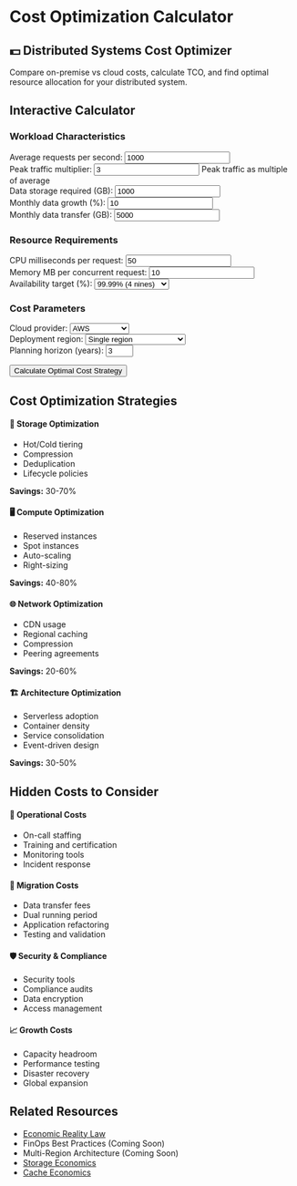 # Cost Optimization Calculator

<div class="calculator-container">
<div class="calc-header">
<h2>💵 Distributed Systems Cost Optimizer</h2>
<p>Compare on-premise vs cloud costs, calculate TCO, and find optimal resource allocation for your distributed system.</p>
</div>

## Interactive Calculator

<div class="calculator-tool">
<form id="costCalc">

### Workload Characteristics
<div class="input-group">
<label for="avgRequestsPerSec">Average requests per second:</label>
<input type="number" id="avgRequestsPerSec" value="1000" min="0" step="100">
</div>

<div class="input-group">
<label for="peakMultiplier">Peak traffic multiplier:</label>
<input type="number" id="peakMultiplier" value="3" min="1" step="0.5">
<span class="help">Peak traffic as multiple of average</span>
</div>

<div class="input-group">
<label for="dataStorageGB">Data storage required (GB):</label>
<input type="number" id="dataStorageGB" value="1000" min="0" step="100">
</div>

<div class="input-group">
<label for="monthlyDataGrowth">Monthly data growth (%):</label>
<input type="number" id="monthlyDataGrowth" value="10" min="0" step="1">
</div>

<div class="input-group">
<label for="dataTransferGB">Monthly data transfer (GB):</label>
<input type="number" id="dataTransferGB" value="5000" min="0" step="500">
</div>

### Resource Requirements
<div class="input-group">
<label for="cpuPerRequest">CPU milliseconds per request:</label>
<input type="number" id="cpuPerRequest" value="50" min="1" step="10">
</div>

<div class="input-group">
<label for="memoryPerRequest">Memory MB per concurrent request:</label>
<input type="number" id="memoryPerRequest" value="10" min="1" step="1">
</div>

<div class="input-group">
<label for="availabilityTarget">Availability target (%):</label>
<select id="availabilityTarget">
<option value="99">99% (2 nines)</option>
<option value="99.9">99.9% (3 nines)</option>
<option value="99.95">99.95%</option>
<option value="99.99" selected>99.99% (4 nines)</option>
<option value="99.999">99.999% (5 nines)</option>
</select>
</div>

### Cost Parameters
<div class="input-group">
<label for="cloudProvider">Cloud provider:</label>
<select id="cloudProvider">
<option value="aws">AWS</option>
<option value="gcp">Google Cloud</option>
<option value="azure">Azure</option>
<option value="onprem">On-Premise</option>
</select>
</div>

<div class="input-group">
<label for="region">Deployment region:</label>
<select id="region">
<option value="single">Single region</option>
<option value="multi-2">2 regions (active-standby)</option>
<option value="multi-3">3 regions (active-active)</option>
<option value="global">Global (5+ regions)</option>
</select>
</div>

<div class="input-group">
<label for="planningHorizon">Planning horizon (years):</label>
<input type="number" id="planningHorizon" value="3" min="1" max="5" step="1">
</div>

<button type="button" onclick="calculateCosts()" class="calc-button">Calculate Optimal Cost Strategy</button>
</form>

<div id="results" class="results-panel">
<!-- Results will appear here -->
</div>
</div>

## Cost Optimization Strategies

<div class="strategy-grid">
<div class="strategy-card">
<h4>💾 Storage Optimization</h4>
<ul>
<li>Hot/Cold tiering</li>
<li>Compression</li>
<li>Deduplication</li>
<li>Lifecycle policies</li>
</ul>
<p><strong>Savings:</strong> 30-70%</p>
</div>

<div class="strategy-card">
<h4>🖥️ Compute Optimization</h4>
<ul>
<li>Reserved instances</li>
<li>Spot instances</li>
<li>Auto-scaling</li>
<li>Right-sizing</li>
</ul>
<p><strong>Savings:</strong> 40-80%</p>
</div>

<div class="strategy-card">
<h4>🌐 Network Optimization</h4>
<ul>
<li>CDN usage</li>
<li>Regional caching</li>
<li>Compression</li>
<li>Peering agreements</li>
</ul>
<p><strong>Savings:</strong> 20-60%</p>
</div>

<div class="strategy-card">
<h4>🏗️ Architecture Optimization</h4>
<ul>
<li>Serverless adoption</li>
<li>Container density</li>
<li>Service consolidation</li>
<li>Event-driven design</li>
</ul>
<p><strong>Savings:</strong> 30-50%</p>
</div>
</div>

## Hidden Costs to Consider

<div class="hidden-costs">
<div class="cost-category">
<h4>👥 Operational Costs</h4>
<ul>
<li>On-call staffing</li>
<li>Training and certification</li>
<li>Monitoring tools</li>
<li>Incident response</li>
</ul>
</div>

<div class="cost-category">
<h4>🔄 Migration Costs</h4>
<ul>
<li>Data transfer fees</li>
<li>Dual running period</li>
<li>Application refactoring</li>
<li>Testing and validation</li>
</ul>
</div>

<div class="cost-category">
<h4>🛡️ Security & Compliance</h4>
<ul>
<li>Security tools</li>
<li>Compliance audits</li>
<li>Data encryption</li>
<li>Access management</li>
</ul>
</div>

<div class="cost-category">
<h4>📈 Growth Costs</h4>
<ul>
<li>Capacity headroom</li>
<li>Performance testing</li>
<li>Disaster recovery</li>
<li>Global expansion</li>
</ul>
</div>
</div>

## Related Resources

- [Economic Reality Law](/part1-axioms/law7-economics/)
- FinOps Best Practices (Coming Soon)
- Multi-Region Architecture (Coming Soon)
- [Storage Economics](/quantitative/storage-economics)
- [Cache Economics](/quantitative/cache-economics)

<script>
// Simplified cloud pricing model (real pricing is more complex)
const cloudPricing = {
    aws: {
        compute: { vcpu: 0.05, memory: 0.005 }, // per hour
        storage: { ssd: 0.10, hdd: 0.025 }, // per GB per month
        transfer: { egress: 0.09, ingress: 0 }, // per GB
        loadBalancer: 25, // per month
        multiRegionPremium: 1.2
    },
    gcp: {
        compute: { vcpu: 0.045, memory: 0.0045 },
        storage: { ssd: 0.09, hdd: 0.02 },
        transfer: { egress: 0.08, ingress: 0 },
        loadBalancer: 20,
        multiRegionPremium: 1.15
    },
    azure: {
        compute: { vcpu: 0.048, memory: 0.0048 },
        storage: { ssd: 0.095, hdd: 0.022 },
        transfer: { egress: 0.087, ingress: 0 },
        loadBalancer: 22,
        multiRegionPremium: 1.18
    },
    onprem: {
        serverCost: 5000, // per server
        serverLifespan: 3, // years
        powerCooling: 200, // per server per month
        networkHardware: 50000, // one-time
        staffMultiplier: 1.5 // vs cloud
    }
};

function calculateCosts() {
    // Get inputs
    const avgRPS = parseFloat(document.getElementById('avgRequestsPerSec').value);
    const peakMultiplier = parseFloat(document.getElementById('peakMultiplier').value);
    const storageGB = parseFloat(document.getElementById('dataStorageGB').value);
    const monthlyGrowth = parseFloat(document.getElementById('monthlyDataGrowth').value) / 100;
    const transferGB = parseFloat(document.getElementById('dataTransferGB').value);
    const cpuPerRequest = parseFloat(document.getElementById('cpuPerRequest').value);
    const memoryPerRequest = parseFloat(document.getElementById('memoryPerRequest').value);
    const availabilityTarget = parseFloat(document.getElementById('availabilityTarget').value);
    const provider = document.getElementById('cloudProvider').value;
    const region = document.getElementById('region').value;
    const planYears = parseInt(document.getElementById('planningHorizon').value);
    
    // Calculate resource requirements
    const peakRPS = avgRPS * peakMultiplier;
    const avgConcurrentRequests = avgRPS * (cpuPerRequest / 1000); // Little's Law
    const peakConcurrentRequests = peakRPS * (cpuPerRequest / 1000);
    
    // CPU requirements (with 70% target utilization)
    const vcpusNeeded = Math.ceil((peakRPS * cpuPerRequest / 1000) / 0.7);
    
    // Memory requirements
    const memoryGB = Math.ceil((peakConcurrentRequests * memoryPerRequest) / 1024);
    
    // Redundancy for availability
    let redundancyFactor = 1;
    if (availabilityTarget >= 99.99) redundancyFactor = 2;
    if (availabilityTarget >= 99.999) redundancyFactor = 3;
    
    // Regional multiplier
    let regionMultiplier = 1;
    if (region === 'multi-2') regionMultiplier = 2;
    if (region === 'multi-3') regionMultiplier = 3;
    if (region === 'global') regionMultiplier = 5;
    
    // Calculate costs for each option
    const costBreakdown = {};
    
    if (provider === 'onprem') {
        // On-premise calculation
        const serversNeeded = Math.ceil((vcpusNeeded * redundancyFactor) / 16); // 16 vCPUs per server
        const totalServers = serversNeeded * regionMultiplier;
        
        costBreakdown.onprem = calculateOnPremCosts(
            totalServers,
            storageGB,
            transferGB,
            planYears,
            monthlyGrowth
        );
    } else {
        // Cloud calculation
        costBreakdown.cloud = calculateCloudCosts(
            provider,
            vcpusNeeded * redundancyFactor * regionMultiplier,
            memoryGB * redundancyFactor * regionMultiplier,
            storageGB,
            transferGB,
            region,
            planYears,
            monthlyGrowth
        );
        
        // Also calculate comparison with other providers
        ['aws', 'gcp', 'azure'].forEach(p => {
            if (p !== provider) {
                costBreakdown[p] = calculateCloudCosts(
                    p,
                    vcpusNeeded * redundancyFactor * regionMultiplier,
                    memoryGB * redundancyFactor * regionMultiplier,
                    storageGB,
                    transferGB,
                    region,
                    planYears,
                    monthlyGrowth
                );
            }
        });
    }
    
    // Generate results
    displayCostResults(costBreakdown, {
        avgRPS,
        peakRPS,
        vcpusNeeded: vcpusNeeded * redundancyFactor * regionMultiplier,
        memoryGB: memoryGB * redundancyFactor * regionMultiplier,
        storageGB,
        planYears,
        provider,
        region
    });
}

function calculateCloudCosts(provider, vcpus, memoryGB, storageGB, transferGB, region, years, growthRate) {
    const pricing = cloudPricing[provider];
    const monthlyHours = 730;
    
    // Compute costs
    const computeMonthly = (vcpus * pricing.compute.vcpu + memoryGB * pricing.compute.memory) * monthlyHours;
    
    // Storage costs (assuming 80% SSD, 20% HDD)
    const storageMonthly = storageGB * (0.8 * pricing.storage.ssd + 0.2 * pricing.storage.hdd);
    
    // Transfer costs
    const transferMonthly = transferGB * pricing.transfer.egress;
    
    // Additional services
    const servicesMonthly = pricing.loadBalancer * (region === 'single' ? 1 : parseInt(region.split('-')[1] || 5));
    
    // Apply regional premium
    const regionPremium = region !== 'single' ? pricing.multiRegionPremium : 1;
    
    // Calculate total over time with growth
    let totalCost = 0;
    let monthlyBreakdown = [];
    
    for (let month = 0; month < years * 12; month++) {
        const growthFactor = Math.pow(1 + growthRate, month);
        const monthCost = (computeMonthly + storageMonthly * growthFactor + transferMonthly + servicesMonthly) * regionPremium;
        totalCost += monthCost;
        
        if (month % 12 === 0) {
            monthlyBreakdown.push({
                year: month / 12 + 1,
                monthly: monthCost,
                compute: computeMonthly * regionPremium,
                storage: storageMonthly * growthFactor * regionPremium,
                transfer: transferMonthly * regionPremium,
                services: servicesMonthly * regionPremium
            });
        }
    }
    
    return {
        total: totalCost,
        monthlyAverage: totalCost / (years * 12),
        breakdown: monthlyBreakdown,
        provider: provider
    };
}

function calculateOnPremCosts(servers, storageGB, transferGB, years, growthRate) {
    const pricing = cloudPricing.onprem;
    
    // Capital expenses
    const serverCapex = servers * pricing.serverCost;
    const networkCapex = pricing.networkHardware;
    const storageCapex = (storageGB / 1000) * 2000; // $2/GB for enterprise storage
    
    // Operating expenses per month
    const powerCoolingMonthly = servers * pricing.powerCooling;
    const bandwidthMonthly = transferGB * 0.02; // Assuming $0.02/GB
    const staffingMonthly = 15000 * pricing.staffMultiplier; // Assuming base cloud staffing of $15k/month
    
    // Calculate total over time
    let totalCost = serverCapex + networkCapex + storageCapex;
    let monthlyBreakdown = [];
    
    for (let month = 0; month < years * 12; month++) {
        const growthFactor = Math.pow(1 + growthRate, month);
        
        // Additional storage capex every year for growth
        if (month > 0 && month % 12 === 0) {
            totalCost += (storageGB * (Math.pow(1 + growthRate, 12) - 1) / 1000) * 2000;
        }
        
        // Monthly opex
        const monthCost = powerCoolingMonthly + bandwidthMonthly + staffingMonthly;
        totalCost += monthCost;
        
        if (month % 12 === 0) {
            monthlyBreakdown.push({
                year: month / 12 + 1,
                monthly: monthCost,
                capex: month === 0 ? serverCapex + networkCapex + storageCapex : 0,
                opex: monthCost,
                cumulative: totalCost
            });
        }
    }
    
    return {
        total: totalCost,
        monthlyAverage: totalCost / (years * 12),
        breakdown: monthlyBreakdown,
        provider: 'onprem',
        capex: serverCapex + networkCapex + storageCapex
    };
}

function displayCostResults(costBreakdown, params) {
    let resultsHTML = `
        <h3>💰 Cost Optimization Analysis</h3>
        
        <div class="summary-section">
            <h4>Workload Summary</h4>
            <div class="summary-grid">
                <div class="summary-item">
                    <span class="label">Average Load:</span>
                    <span class="value">${params.avgRPS.toLocaleString()} RPS</span>
                </div>
                <div class="summary-item">
                    <span class="label">Peak Load:</span>
                    <span class="value">${params.peakRPS.toLocaleString()} RPS</span>
                </div>
                <div class="summary-item">
                    <span class="label">Compute:</span>
                    <span class="value">${params.vcpusNeeded} vCPUs</span>
                </div>
                <div class="summary-item">
                    <span class="label">Memory:</span>
                    <span class="value">${params.memoryGB} GB</span>
                </div>
                <div class="summary-item">
                    <span class="label">Storage:</span>
                    <span class="value">${params.storageGB.toLocaleString()} GB</span>
                </div>
                <div class="summary-item">
                    <span class="label">Regions:</span>
                    <span class="value">${params.region}</span>
                </div>
            </div>
        </div>
        
        <div class="cost-comparison">
            <h4>Total Cost Comparison (${params.planYears} years)</h4>
            <div class="comparison-cards">
    `;
    
    // Sort providers by total cost
    const sortedProviders = Object.entries(costBreakdown)
        .sort((a, b) => a[1].total - b[1].total);
    
    sortedProviders.forEach(([provider, costs], index) => {
        const isLowest = index === 0;
        const monthlyAvg = costs.monthlyAverage;
        
        resultsHTML += `
            <div class="provider-card ${isLowest ? 'lowest-cost' : ''}">
                <h5>${provider.toUpperCase()} ${isLowest ? '✅' : ''}</h5>
                <div class="cost-total">$${costs.total.toLocaleString()}</div>
                <div class="cost-monthly">$${monthlyAvg.toFixed(0).toLocaleString()}/month avg</div>
                ${costs.capex ? `<div class="cost-capex">Capex: $${costs.capex.toLocaleString()}</div>` : ''}
                <div class="cost-savings">${isLowest ? 'BEST VALUE' : `+${(((costs.total / sortedProviders[0][1].total) - 1) * 100).toFixed(0)}% vs best`}</div>
            </div>
        `;
    });
    
    resultsHTML += `
            </div>
        </div>
        
        <div class="optimization-recommendations">
            <h4>💡 Cost Optimization Recommendations</h4>
            <ul>
    `;
    
    // Generate recommendations based on analysis
    const lowestCost = sortedProviders[0][1].total;
    const currentProvider = costBreakdown[params.provider] || costBreakdown.cloud;
    
    if (currentProvider && currentProvider.total > lowestCost * 1.1) {
        resultsHTML += `<li class="urgent">⚠️ Consider switching to ${sortedProviders[0][0].toUpperCase()} for ${(((currentProvider.total / lowestCost) - 1) * 100).toFixed(0)}% cost savings</li>`;
    }
    
    if (params.avgRPS < params.peakRPS * 0.3) {
        resultsHTML += '<li>High peak-to-average ratio (3x) - consider auto-scaling or serverless</li>';
    }
    
    if (params.storageGB > 5000) {
        resultsHTML += '<li>Large storage footprint - implement tiered storage (hot/warm/cold)</li>';
    }
    
    if (params.region !== 'single' && params.provider !== 'onprem') {
        resultsHTML += '<li>Multi-region deployment - use reserved instances for baseline capacity</li>';
    }
    
    resultsHTML += `
                <li>Implement aggressive auto-scaling to reduce idle capacity</li>
                <li>Use spot instances for batch workloads (up to 90% savings)</li>
                <li>Compress data transfers to reduce egress costs</li>
                <li>Review and optimize unused resources monthly</li>
            </ul>
        </div>
        
        <div class="cost-breakdown-chart">
            <h4>Cost Breakdown by Category</h4>
            <canvas id="costChart" width="600" height="300"></canvas>
        </div>
        
        <div class="savings-opportunities">
            <h4>Quick Win Opportunities</h4>
            <table class="responsive-table">
  <thead>
    <tr>
                    <th>Action</th>
                    <th>Effort</th>
                    <th>Potential Savings</th>
                    <th>Time to Implement</th>
                </tr>
  </thead>
  <tbody>
    <tr>
                    <td data-label="Action">Right-size instances</td>
                    <td data-label="Effort">Low</td>
                    <td data-label="Potential Savings">10-30%</td>
                    <td data-label="Time to Implement">1 week</td>
                </tr>
    <tr>
                    <td data-label="Action">Reserved instances</td>
                    <td data-label="Effort">Low</td>
                    <td data-label="Potential Savings">30-60%</td>
                    <td data-label="Time to Implement">Immediate</td>
                </tr>
    <tr>
                    <td data-label="Action">Storage tiering</td>
                    <td data-label="Effort">Medium</td>
                    <td data-label="Potential Savings">40-70%</td>
                    <td data-label="Time to Implement">2-4 weeks</td>
                </tr>
    <tr>
                    <td data-label="Action">CDN implementation</td>
                    <td data-label="Effort">Medium</td>
                    <td data-label="Potential Savings">20-50%</td>
                    <td data-label="Time to Implement">2-3 weeks</td>
                </tr>
    <tr>
                    <td data-label="Action">Serverless migration</td>
                    <td data-label="Effort">High</td>
                    <td data-label="Potential Savings">50-80%</td>
                    <td data-label="Time to Implement">2-6 months</td>
                </tr>
  </tbody>
</table>
        </div>
    `;
    
    document.getElementById('results').innerHTML = resultsHTML;
    
    // Draw cost breakdown chart
    if (sortedProviders.length > 0) {
        drawCostChart(sortedProviders[0][1]);
    }
}

function drawCostChart(providerCosts) {
    const canvas = document.getElementById('costChart');
    if (!canvas || !providerCosts.breakdown || providerCosts.breakdown.length === 0) return;
    
    const ctx = canvas.getContext('2d');
    const width = canvas.width;
    const height = canvas.height;
    const padding = 40;
    
    // Clear canvas
    ctx.clearRect(0, 0, width, height);
    
    // Prepare data
    const categories = providerCosts.breakdown[0].compute !== undefined 
        ? ['compute', 'storage', 'transfer', 'services']
        : ['capex', 'opex'];
    
    const colors = {
        compute: '#5448C8',
        storage: '#00BCD4',
        transfer: '#4CAF50',
        services: '#FF9800',
        capex: '#F44336',
        opex: '#9C27B0'
    };
    
    // Draw bars for first year costs
    const firstYear = providerCosts.breakdown[0];
    const values = categories.map(cat => firstYear[cat] || 0);
    const maxValue = Math.max(...values);
    
    const barWidth = (width - 2 * padding) / categories.length - 20;
    const barSpacing = 20;
    
    categories.forEach((category, i) => {
        const value = values[i];
        const barHeight = (value / maxValue) * (height - 2 * padding);
        const x = padding + i * (barWidth + barSpacing);
        const y = height - padding - barHeight;
        
        // Draw bar
        ctx.fillStyle = colors[category];
        ctx.fillRect(x, y, barWidth, barHeight);
        
        // Draw label
        ctx.fillStyle = '#333';
        ctx.font = '12px sans-serif';
        ctx.textAlign = 'center';
        ctx.fillText(category.charAt(0).toUpperCase() + category.slice(1), x + barWidth / 2, height - padding + 20);
        
        // Draw value
        ctx.fillText(`$${(value / 1000).toFixed(0)}k`, x + barWidth / 2, y - 5);
    });
    
    // Title
    ctx.font = '14px sans-serif';
    ctx.fillText('Monthly Cost Breakdown (Year 1)', width / 2, padding / 2);
}
</script>

</div>